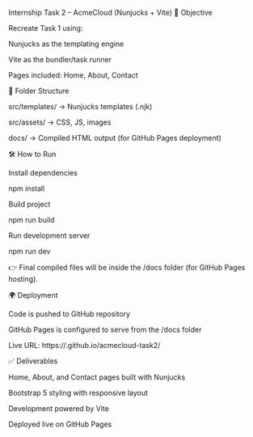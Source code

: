 Internship Task 2 – AcmeCloud (Nunjucks + Vite)
📌 Objective

Recreate Task 1 using:

Nunjucks as the templating engine

Vite as the bundler/task runner

Pages included: Home, About, Contact

📂 Folder Structure

src/templates/ → Nunjucks templates (.njk)

src/assets/ → CSS, JS, images

docs/ → Compiled HTML output (for GitHub Pages deployment)

🛠️ How to Run

Install dependencies

npm install


Build project

npm run build


Run development server

npm run dev


👉 Final compiled files will be inside the /docs folder (for GitHub Pages hosting).

🌍 Deployment

Code is pushed to GitHub repository

GitHub Pages is configured to serve from the /docs folder

Live URL:
https://<your-username>.github.io/acmecloud-task2/

✅ Deliverables

Home, About, and Contact pages built with Nunjucks

Bootstrap 5 styling with responsive layout

Development powered by Vite

Deployed live on GitHub Pages
